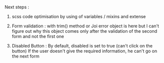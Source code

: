 Next steps : 

1. scss code optimisation by using of variables / mixins and extense 

2. Form validation : with trim() method or Joi
error object is here but I can't figure out why this object comes only after the validation of the second form and not the first one

3. Disabled Button : By default, disabled is set to true (can't click on the button)
If the user doesn't give the required information, he can't go on the next form 
